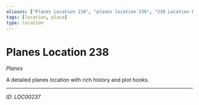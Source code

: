 ```yaml
---
aliases: ["Planes Location 238", "planes location 238", "238 Location Planes"]
tags: [location, place]
type: location
---
```


# Planes Location 238

*Planes*

A detailed planes location with rich history and plot hooks.

---
*ID: LOC00237*